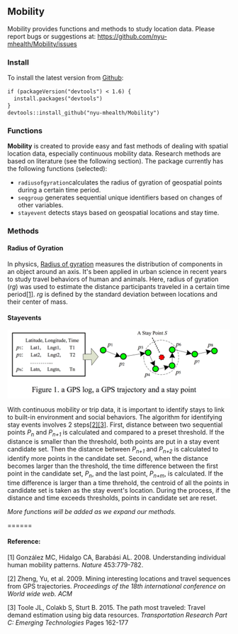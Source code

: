 ## Mobility

Mobility provides functions and methods to study location data. 
Please report bugs or suggestions at: https://github.com/nyu-mhealth/Mobility/issues

### Install

To install the latest version from [Github](https://github.com/nyu-mhealth/Mobility/tree/master): 
```
if (packageVersion("devtools") < 1.6) {
  install.packages("devtools")
}
devtools::install_github("nyu-mhealth/Mobility")
```

### Functions

**Mobility** is created to provide easy and fast methods of dealing with spatial location data, especially continuous mobility data. Research methods are based on literature (see the following section). The package currently has the following functions (selected): 

* `radiusofgyration`calculates the radius of gyration of geospatial points during a certain time period. 
* `seqgroup` generates sequential unique identifiers based on changes of other variables. 
* `stayevent` detects stays based on geospatial locations and stay time. 

### Methods

#### Radius of Gyration

In physics, [Radius of gyration](https://en.wikipedia.org/wiki/Radius_of_gyration) measures the distribution of components in an object around an axis. It's been applied in urban science in recent years to study travel behaviors of human and animals. Here, radius of gyration (*rg*) was used to estimate the distance participants traveled in a certain time period[[1]](https://github.com/nyu-mhealth/Mobility/blob/master/README.md#reference).  *rg* is defined by the standard deviation between locations and their center of mass. 

#### Stayevents

<img src="Images/stayevent.png" width="600">

With continuous mobility or trip data, it is important to identify stays to link to built-in environment and social behaviors. The algorithm for identifying stay events involves 2 steps[[2][3]](https://github.com/nyu-mhealth/Mobility/blob/master/README.md#reference). First, distance between two sequential points *P<sub>n</sub>* and *P<sub>n+1</sub>* is calculated and compared to a preset threshold. If the distance is smaller than the threshold, both points are put in a stay event candidate set. Then the distance between *P<sub>n+1</sub>* and *P<sub>n+2</sub>* is calculated to identify more points in the candidate set. Second, when the distance becomes larger than the threshold, the time difference between the first point in the candidate set, *P<sub>n</sub>*, and the last point, *P<sub>n+m</sub>*, is calculated. If the time difference is larger than a time threhold, the centroid of all the points in candidate set is taken as the stay event's location. During the process, if the distance and time exceeds thresholds, points in candidate set are reset. 


*More functions will be added as we expand our methods.*

======
#### Reference: 

[1] González MC, Hidalgo CA, Barabási AL. 2008. Understanding individual human mobility patterns. *Nature* 453:779-782.

[2] Zheng, Yu, et al. 2009. Mining interesting locations and travel sequences from GPS trajectories. *Proceedings of the 18th international conference on World wide web. ACM*

[3] Toole JL, Colakb S, Sturt B. 2015. The path most traveled: Travel demand estimation using big data resources. *Transportation Research Part C: Emerging Technologies* Pages 162-177

